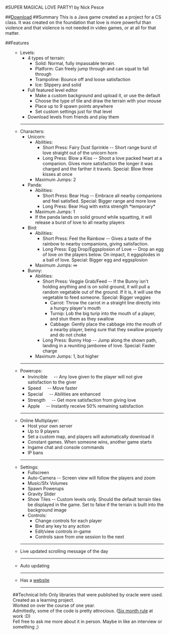 #SUPER MAGICAL LOVE PARTY!
by Nick Pesce

##[Download](http://smlp.pesce.host/SuperMagicalLoveParty.jar)
##Summary
This is a Java game created as a project for a CS class. It was created on the foundation that love is more powerful than violence and that violence is not needed in video games, or at all for that matter.

##Features  
  <ul>
    <ul>
			<li>Levels:
				<ul>
					<li>
						4 types of terrain:
						<ul>
							<li>Solid: Normal, fully impassable terrain.</li>
							<li>Platform: Can freely jump through and can squat to fall through</li>
							<li>Trampoline: Bounce off and loose satisfaction</li>
							<li>Ice: Slippery and solid</li>
						</ul>
					</li>
					<li>Full featured level editor
						<ul>
							<li>Make a custom background and upload it, or use the default</li>
							<li>Choose the type of tile and draw the terrain with your mouse</li>
							<li>Place up to 9 spawn points anywhere</li>
							<li>Set custom settings just for that level</li>
						</ul>
					</li>
					<li>Download levels from friends and play them</li>
				</ul>
			</li>
			<hr>
			<li>
				Characters:
				<ul>
					<li>
						Unicorn:
						<ul>
							<li>
								Abilities:
								<ul>
									<li>Short Press: Fairy Dust Sprinkle -- Short range burst of love straight out of the unicorn horn</li>
									<li>Long Press: Blow a Kiss -- Shoot a love packed heart at a companion. Gives more satisfaction the longer it was charged and the farther it travels. Special: Blow three kisses at once</li>
								</ul>
							</li>
							<li>Maximum Jumps: 2</li>
						</ul>
					</li>
					<li>
						Panda:
						<ul>
							<li>
								Abilities:
								<ul>
									<li>Short Press: Bear Hug -- Embrace all nearby companions and feel satisfied. Special: Bigger range and more love</li>
									<li>Long Press: Bear Hug with extra strength *temporary*</li>
								</ul>
							</li>
							<li>Maximum Jumps: 1</li>
							<li>If the panda lands on solid ground while squatting, it will release a burst of love to all nearby players</li>
						</ul>
					</li>
					<li>
						Bird:
						<ul>
							<li>
								Abilities:
								<ul>
									<li>Short Press: Feel the Rainbow -- Gives a taste of the rainbow to nearby companions, giving satisfaction.</li>
									<li>Long Press: Egg Drop/Eggsplosion of Love -- Drop an egg of love on the players below. On impact, it eggsplodes in a ball of love. Special: Bigger egg and eggsplosion</li>
								</ul>
							</li>
							<li>Maximum Jumps: ∞</li>
						</ul>
					</li>
					<li>
						Bunny:
						<ul>
							<li>
								Abilities:
								<ul>
									<li>Short Press: Veggie Grab/Feed -- If the Bunny isn't holding anything and is on solid ground, it will pull a random vegetable out of the ground. If it is, it will use the vegetable to feed someone. Special: Bigger veggies
										<ul>
											<li>Carrot: Throw the carrot in a straight line directly into a hungry player's mouth</li>
											<li>Turnip: Lob the big turip into the mouth of a player, and stun them as they swallow</li>
											<li>Cabbage: Gently place the cabbage into the mouth of a nearby player, being sure that they swallow properly and do not choke</li>
										</ul>
									</li>
									<li>Long Press: Bunny Hop -- Jump along the shown path, landing in a reuniting jamboree of love. Special: Faster charge</li>
								</ul>
							</li>
							<li>Maximum Jumps: 1, but higher</li>
						</ul>
					</li>
				</ul>
			</li>
			<hr>
			<li>
				Powerups:
				<ul>
					<li>Invincible<img src="http://smlp.pesce.host/resources/Sun.png" width="16" height="16"> -- Any love given to the player will not give satisfaction to the giver</li>
					<li>Speed<img src="http://smlp.pesce.host/resources/Boot.png" width="16" height="16"> -- Move faster</li>
					<li>Special<img src="http://smlp.pesce.host/resources/Cupcake.png" width="16" height="16"> -- Abilities are enhanced</li>
					<li>Strength<img src="http://smlp.pesce.host/resources/Potion.png" width="16" height="16"> -- Get more satisfaction from giving love</li>
					<li>Apple<img src="http://smlp.pesce.host/resources/Apple.png" width="16" height="16"> -- Instantly receive 50% remaining satisfaction</li>
				</ul>
			</li>
			<hr>
			<li>
				Online Multiplayer:
				<ul>
					<li>Host your own server</li>
					<li>Up to 9 players</li>
					<li>Set a custom map, and players will automatically download it</li>
					<li>Constant games. When someone wins, another game starts</li>
					<li>Ingame chat and console commands</li>
					<li>IP bans</li>
				</ul>
			</li>
			<hr>
			<li>
				Settings:
				<ul>
					<li>Fullscreen</li>
					<li>Auto-Camera -- Screen view will follow the players and zoom</li>
					<li>Music/Sfx Volumes</li>
					<li>Spawn Powerups</li>
					<li>Gravity Slider</li>
					<li>Show Tiles -- Custom levels only. Should the default terrain tiles be displayed in the game. Set to false if the terrain is built into the background image</li>
					<li>
						Controls:
						<ul>
							<li>Change controls for each player</li>
							<li>Bind any key to any action</li>
							<li>Edit/view controls in-game</li>
							<li>Controls save from one session to the next</li>
						</ul>
					</li>
				</ul>
			</li>
			<hr>
			<li>
				Live updated scrolling message of the day
			</li>
			<hr>
			<li>
				Auto updating
			</li>
			<hr>
			<li>Has a <a href="http://smlp.pesce.host">website</a></li>
			<hr>
		</ul>
	
##Technical Info
Only libraries that were published by oracle were used.<br/>
Created as a learning project.<br/>
Worked on over the course of one year.<br/>
Admittedly, some of the code is pretty attrocious. ([Six month rule](http://blog.marcomonteiro.net/post/the-six-months-rule) at work :D)<br/>
Fell free to ask me more about it in person. Maybe in like an interview or something ;)
